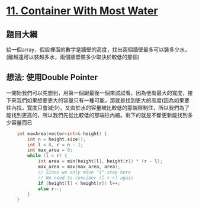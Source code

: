 # [11. Container With Most Water](https://leetcode.com/problems/container-with-most-water/)

## 題目大綱
給一個array，假設裡面的數字是牆壁的高度，找出兩個牆壁最多可以裝多少水，(離越遠可以裝越多水，兩個牆壁裝多少取決於較低的那個)

## 想法: 使用Double Pointer
一開始我們可以先想到，用第一個跟最後一個來試試看，因為他有最大的寬度，接下來我們如果想要更大的容量只有一種可能，那就是找到更大的高度(因為如果要往內找，寬度只會減少)，又由於水的容量被比較低的那端限制住，所以我們為了能找到更高的，所以我們先從比較低的那端往內縮。剩下的就是不斷更新能找到多少容量而已
```cpp
    int maxArea(vector<int>& height) {
        int n = height.size();
        int l = 0, r = n - 1;
        int max_area = 0;
        while (l < r) {
            int area = min(height[l], height[r]) * (r - l);
            max_area = max(max_area, area);
            // Since we only move "1" step here
            // No need to consider (l < r) again
            if (height[l] < height[r]) l++;
            else r--;
        }
    }
```